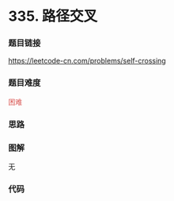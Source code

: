 # 335. 路径交叉

### 题目链接

https://leetcode-cn.com/problems/self-crossing

### 题目难度

<font color=#D9534F>困难</font>

### 思路



### 图解

无

### 代码

```python
```